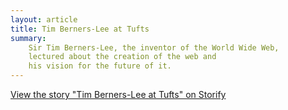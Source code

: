 ```yaml
---
layout: article
title: Tim Berners-Lee at Tufts
summary:
    Sir Tim Berners-Lee, the inventor of the World Wide Web, 
    lectured about the creation of the web and
    his vision for the future of it.
---
```


<div>
<script src="//storify.com/speedbreeze/tim-berners-lee-at-tufts.js?header=false&border=false"></script>
<noscript>
  <a href="//storify.com/speedbreeze/tim-berners-lee-at-tufts" target="_blank">
  View the story "Tim Berners-Lee at Tufts" on Storify</a>
</noscript>
</div>

